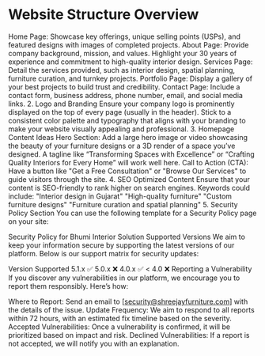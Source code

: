 # Website Structure Overview

Home Page: Showcase key offerings, unique selling points (USPs), and featured designs with images of completed projects.
About Page: Provide company background, mission, and values. Highlight your 30 years of experience and commitment to high-quality interior design.
Services Page: Detail the services provided, such as interior design, spatial planning, furniture curation, and turnkey projects.
Portfolio Page: Display a gallery of your best projects to build trust and credibility.
Contact Page: Include a contact form, business address, phone number, email, and social media links.
2. Logo and Branding
Ensure your company logo is prominently displayed on the top of every page (usually in the header).
Stick to a consistent color palette and typography that aligns with your branding to make your website visually appealing and professional.
3. Homepage Content Ideas
Hero Section:
Add a large hero image or video showcasing the beauty of your furniture designs or a 3D render of a space you’ve designed.
A tagline like “Transforming Spaces with Excellence” or “Crafting Quality Interiors for Every Home” will work well here.
Call to Action (CTA):
Have a button like "Get a Free Consultation" or "Browse Our Services" to guide visitors through the site.
4. SEO Optimized Content
Ensure that your content is SEO-friendly to rank higher on search engines. Keywords could include:
"Interior design in Gujarat"
"High-quality furniture"
"Custom furniture designs"
"Furniture curation and spatial planning"
5. Security Policy Section
You can use the following template for a Security Policy page on your site:

Security Policy for Bhumi Interior Solution
Supported Versions
We aim to keep your information secure by supporting the latest versions of our platform. Below is our support matrix for security updates:

Version	Supported
5.1.x	✅
5.0.x	❌
4.0.x	✅
< 4.0	❌
Reporting a Vulnerability
If you discover any vulnerabilities in our platform, we encourage you to report them responsibly. Here’s how:

Where to Report: Send an email to [security@shreejayfurniture.com] with the details of the issue.
Update Frequency: We aim to respond to all reports within 72 hours, with an estimated fix timeline based on the severity.
Accepted Vulnerabilities: Once a vulnerability is confirmed, it will be prioritized based on impact and risk.
Declined Vulnerabilities: If a report is not accepted, we will notify you with an explanation.
